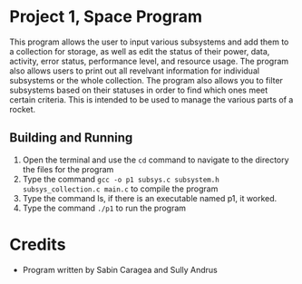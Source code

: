 # Project 1, Space Program
This program allows the user to input various subsystems and add them to a collection for storage, as well as edit the status of their power, data, activity, error status, performance level, and resource usage.
The program also allows users to print out all revelvant information for individual subsystems or the whole collection. 
The program also allows you to filter subsystems based on their statuses in order to find which ones meet certain criteria.
This is intended to be used to manage the various parts of a rocket.

## Building and Running
1. Open the terminal and use the `cd` command to navigate to the directory the files for the program
2. Type the command `gcc -o p1 subsys.c subsystem.h subsys_collection.c main.c` to compile the program
3. Type the command ls, if there is an executable named p1, it worked.
4. Type the command `./p1` to run the program


# Credits
- Program written by Sabin Caragea and Sully Andrus